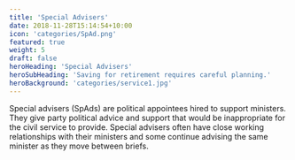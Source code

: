 ```yaml
---
title: 'Special Advisers'
date: 2018-11-28T15:14:54+10:00
icon: 'categories/SpAd.png'
featured: true
weight: 5
draft: false
heroHeading: 'Special Advisers'
heroSubHeading: 'Saving for retirement requires careful planning.'
heroBackground: 'categories/service1.jpg'
---
```


Special advisers (SpAds) are political appointees hired to support ministers. They give party political advice and support that would be inappropriate for the civil service to provide. Special advisers often have close working relationships with their ministers and some continue advising the same minister as they move between briefs.
